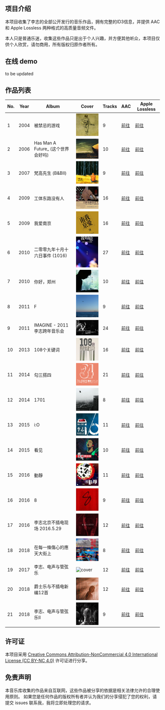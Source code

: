 ## 项目介绍

本项目收集了李志的全部公开发行的音乐作品，拥有完整的ID3信息，并提供 AAC 和 Apple Lossless 两种格式的高质量音频文件。

本人只是普通乐迷，收集这些作品只是出于个人兴趣，并方便其他听众，本项目仅供个人欣赏，请勿商用，所有版权归原作者所有。


## 在线 demo
to be updated

## 作品列表

| No. | Year | Album | Cover | Tracks | AAC | Apple Lossless |
| --- | --- | --- | --- | --- | --- | --- |
| 1 | 2004 | 被禁忌的游戏 | <img src="./AAC%20320kbps/2004%20-%20被禁忌的游戏/被禁忌的游戏.jpg" alt="cover" max-width=100 style="max-height: 100px; max-width=100px"> | 9 | [前往](./AAC%20320kbps/2004%20-%20被禁忌的游戏) | [前往](./Apple%20Lossless/2004%20-%20被禁忌的游戏) |
| 2 | 2006 | Has Man A Future_ (这个世界会好吗) | <img src="./AAC%20320kbps/2006%20-%20Has%20Man%20A%20Future_%20%28这个世界会好吗%29/Has%20Man%20A%20Future_%20%28这个世界会好吗%29.jpg" alt="cover" max-width=100 style="max-height: 100px; max-width=100px"> | 10 | [前往](./AAC%20320kbps/2006%20-%20Has%20Man%20A%20Future_%20%28这个世界会好吗%29) | [前往](./Apple%20Lossless/2006%20-%20Has%20Man%20A%20Future_%20%28这个世界会好吗%29) |
| 3 | 2007 | 梵高先生 (B&BⅡ) | <img src="./AAC%20320kbps/2007%20-%20梵高先生%20%28B%26BⅡ%29/梵高先生%20%28B%26BⅡ%29.jpg" alt="cover" max-width=100 style="max-height: 100px; max-width=100px"> | 9 | [前往](./AAC%20320kbps/2007%20-%20梵高先生%20%28B%26BⅡ%29) | [前往](./Apple%20Lossless/2007%20-%20梵高先生%20%28B%26BⅡ%29) |
| 4 | 2009 | 工体东路没有人 | <img src="./AAC%20320kbps/2009%20-%20工体东路没有人/工体东路没有人.jpg" alt="cover" max-width=100 style="max-height: 100px; max-width=100px"> | 16 | [前往](./AAC%20320kbps/2009%20-%20工体东路没有人) | [前往](./Apple%20Lossless/2009%20-%20工体东路没有人) |
| 5 | 2009 | 我爱南京 | <img src="./AAC%20320kbps/2009%20-%20我爱南京/我爱南京.jpg" alt="cover" max-width=100 style="max-height: 100px; max-width=100px"> | 16 | [前往](./AAC%20320kbps/2009%20-%20我爱南京) | [前往](./Apple%20Lossless/2009%20-%20我爱南京) |
| 6 | 2010 | 二零零九年十月十六日事件 (1016) | <img src="./AAC%20320kbps/2010%20-%20二零零九年十月十六日事件%20%281016%29/二零零九年十月十六日事件%20%281016%29.png" alt="cover" max-width=100 style="max-height: 100px; max-width=100px"> | 27 | [前往](./AAC%20320kbps/2010%20-%20二零零九年十月十六日事件%20%281016%29) | [前往](./Apple%20Lossless/2010%20-%20二零零九年十月十六日事件%20%281016%29) |
| 7 | 2010 | 你好，郑州 | <img src="./AAC%20320kbps/2010%20-%20你好，郑州/你好，郑州.jpg" alt="cover" max-width=100 style="max-height: 100px; max-width=100px"> | 10 | [前往](./AAC%20320kbps/2010%20-%20你好，郑州) | [前往](./Apple%20Lossless/2010%20-%20你好，郑州) |
| 8 | 2011 | F | <img src="./AAC%20320kbps/2011%20-%20F/F.jpg" alt="cover" max-width=100 style="max-height: 100px; max-width=100px"> | 9 | [前往](./AAC%20320kbps/2011%20-%20F) | [前往](./Apple%20Lossless/2011%20-%20F) |
| 9 | 2011 | IMAGINE - 2011李志跨年音乐会 | <img src="./AAC%20320kbps/2011%20-%20IMAGINE%20-%202011李志跨年音乐会/IMAGINE%20-%202011李志跨年音乐会.jpg" alt="cover" max-width=100 style="max-height: 100px; max-width=100px"> | 24 | [前往](./AAC%20320kbps/2011%20-%20IMAGINE%20-%202011李志跨年音乐会) | [前往](./Apple%20Lossless/2011%20-%20IMAGINE%20-%202011李志跨年音乐会) |
| 10 | 2013 | 108个关键词 | <img src="./AAC%20320kbps/2013%20-%20108个关键词/108个关键词.png" alt="cover" max-width=100 style="max-height: 100px; max-width=100px"> | 16 | [前往](./AAC%20320kbps/2013%20-%20108个关键词) | [前往](./Apple%20Lossless/2013%20-%20108个关键词) |
| 11 | 2014 | 勾三搭四 | <img src="./AAC%20320kbps/2014%20-%20勾三搭四/勾三搭四.png" alt="cover" max-width=100 style="max-height: 100px; max-width=100px"> | 21 | [前往](./AAC%20320kbps/2014%20-%20勾三搭四) | [前往](./Apple%20Lossless/2014%20-%20勾三搭四) |
| 12 | 2014 | 1701 | <img src="./AAC%20320kbps/2014%20-%201701/1701.png" alt="cover" max-width=100 style="max-height: 100px; max-width=100px"> | 8 | [前往](./AAC%20320kbps/2014%20-%201701) | [前往](./Apple%20Lossless/2014%20-%201701) |
| 13 | 2015 | i:O | <img src="./AAC%20320kbps/2015%20-%20i:O/i_O.jpg" alt="cover" max-width=100 style="max-height: 100px; max-width=100px"> | 11 | [前往](./AAC%20320kbps/2015%20-%20i:O) | [前往](./Apple%20Lossless/2015%20-%20i:O) |
| 14 | 2015 | 看见 | <img src="./AAC%20320kbps/2015%20-%20看见/看见.jpg" alt="cover" max-width=100 style="max-height: 100px; max-width=100px"> | 10 | [前往](./AAC%20320kbps/2015%20-%20看见) | [前往](./Apple%20Lossless/2015%20-%20看见) |
| 15 | 2016 | 動靜 | <img src="./AAC%20320kbps/2016%20-%20動靜/動靜.jpg" alt="cover" max-width=100 style="max-height: 100px; max-width=100px"> | 11 | [前往](./AAC%20320kbps/2016%20-%20動靜) | [前往](./Apple%20Lossless/2016%20-%20動靜) |
| 16 | 2016 | 8 | <img src="./AAC%20320kbps/2016%20-%208/8.png" alt="cover" max-width=100 style="max-height: 100px; max-width=100px"> | 9 | [前往](./AAC%20320kbps/2016%20-%208) | [前往](./Apple%20Lossless/2016%20-%208) |
| 17 | 2016 | 李志北京不插电现场 2016.5.29 | <img src="./AAC%20320kbps/2016%20-%20李志北京不插电现场%202016.5.29/李志北京不插电现场%202016.5.29.jpg" alt="cover" max-width=100 style="max-height: 100px; max-width=100px"> | 12 | [前往](./AAC%20320kbps/2016%20-%20李志北京不插电现场%202016.5.29) | [前往](./Apple%20Lossless/2016%20-%20李志北京不插电现场%202016.5.29) |
| 18 | 2018 | 在每一條傷心的應天大街上 | <img src="./AAC%20320kbps/2016%20-%20在每一條傷心的應天大街上/在每一條傷心的應天大街上.jpg" alt="cover" max-width=100 style="max-height: 100px; max-width=100px"> | 8 | [前往](./AAC%20320kbps/2016%20-%20在每一條傷心的應天大街上) | [前往](./Apple%20Lossless/2016%20-%20在每一條傷心的應天大街上) |
| 19 | 2017 | 李志、电声与管弦乐 | <img src="./AAC%20320kbps/2017%20-%20李志、电声与管弦乐/李志、电声与管弦乐.png" alt="cover" max-width=100 style="max-height: 100px; max-width=100px"> | 12 | [前往](./AAC%20320kbps/2017%20-%20李志、电声与管弦乐) | [前往](./Apple%20Lossless/2017%20-%20李志、电声与管弦乐) |
| 20 | 2018 | 爵士乐与不插电新编12首 | <img src="./AAC%20320kbps/2018%20-%20爵士乐与不插电新编12首/爵士乐与不插电新编12首.png" alt="cover" max-width=100 style="max-height: 100px; max-width=100px"> | 12 | [前往](./AAC%20320kbps/2018%20-%20爵士乐与不插电新编12首) | [前往](./Apple%20Lossless/2018%20-%20爵士乐与不插电新编12首) |
| 21 | 2018 | 李志、电声与管弦乐II | <img src="./AAC%20320kbps/2018%20-%20李志、电声与管弦乐II/李志、电声与管弦乐II.png" alt="cover" max-width=100 style="max-height: 100px; max-width=100px"> | 9 | [前往](./AAC%20320kbps/2018%20-%20李志、电声与管弦乐II) | [前往](./Apple%20Lossless/2018%20-%20李志、电声与管弦乐II) | 
 

## 许可证

本项目采用 [Creative Commons Attribution-NonCommercial 4.0 International License (CC BY-NC 4.0)](http://creativecommons.org/licenses/by-nc/4.0/) 许可证进行分享。


## 免责声明
本音乐库收集的作品来自互联网，这些作品被分享的依据是相关法律允许的合理使用原则。
如果您是任何作品的版权所有者并认为我们的分享侵犯了您的权利，请提交 issues 联系我，我将立即处理您的请求。
